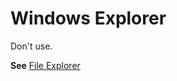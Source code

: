 # Windows Explorer

Don't use. 

**See** [File Explorer](~/a-z-word-list-term-collections/f/file-explorer.md)
